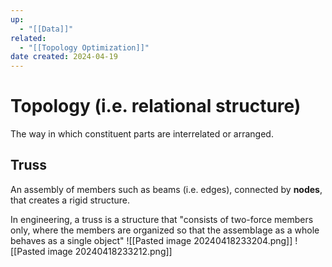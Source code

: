 ```yaml
---
up:
  - "[[Data]]"
related:
  - "[[Topology Optimization]]"
date created: 2024-04-19
---
```

# Topology (i.e. relational structure)
The way in which constituent parts are interrelated or arranged. 


## Truss
An assembly of members such as beams (i.e. edges), connected by **nodes**, that creates a rigid structure.

In engineering, a truss is a structure that "consists of two-force members only, where the members are organized so that the assemblage as a whole behaves as a single object"
![[Pasted image 20240418233204.png]]
![[Pasted image 20240418233212.png]]